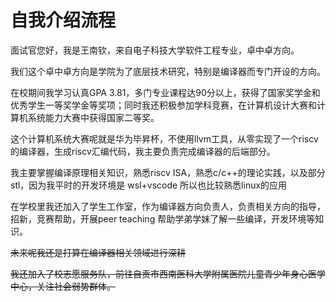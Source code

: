 # 自我介绍流程

面试官您好，我是王南钦，来自电子科技大学软件工程专业，卓中卓方向。

我们这个卓中卓方向是学院为了底层技术研究，特别是编译器而专门开设的方向。

在校期间我学习认真GPA 3.81，多门专业课程达90分以上，获得了国家奖学金和优秀学生一等奖学金等奖项；同时我还积极参加学科竞赛，在计算机设计大赛和计算机系统能力大赛中获得国家二等奖。

这个计算机系统大赛呢就是华为毕昇杯，不使用llvm工具，从零实现了一个riscv的编译器，生成riscv汇编代码，我主要负责完成编译器的后端部分。

我主要掌握编译原理相关知识，熟悉riscv ISA，熟悉c/c++的理论实践，以及部分stl，因为我平时的开发环境是 wsl+vscode 所以也比较熟悉linux的应用

在学校里我还加入了学生工作室，作为编译器方向负责人，负责相关方向的指导，招新，竞赛帮助，开展peer teaching 帮助学弟学妹了解一些编译，开发环境等知识。



~~未来呢我还是打算在编译器相关领域进行深耕~~

~~我还加入了校志愿服务队，前往自贡市西南医科大学附属医院儿童青少年身心医学中心，关注社会弱势群体。~~



